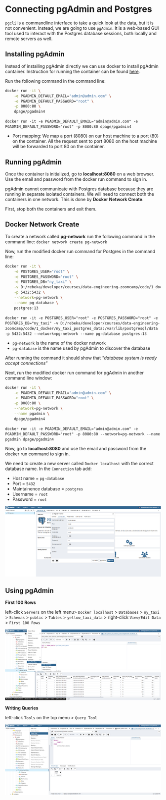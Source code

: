 # Connecting pgAdmin and Postgres

`pgcli` is a commandline interface to take a quick look at the data, but it is not convenient. Instead, we are going to use `pgAdmin`. It is a web-based GUI tool used to interact with the Postgres database sessions, both locally and remote servers as well.

## Installing pgAdmin

Instead of installing pgAdmin directly we can use docker to install pgAdmin container. Instruction for running the container can be found [here](https://www.pgadmin.org/docs/pgadmin4/latest/container_deployment.html).

Run the following command in the command line:

```bash
docker run -it \
    -e PGADMIN_DEFAULT_EMAIL="admin@admin.com" \
    -e PGADMIN_DEFAULT_PASSWORD="root" \
    -p 8080:80 \
    dpage/pgadmin4
```

`docker run -it -e PGADMIN_DEFAULT_EMAIL="admin@admin.com" -e PGADMIN_DEFAULT_PASSWORD="root" -p 8080:80 dpage/pgadmin4`

- Port mapping: We map a port (8080) on our host machine to a port (80) on the container. All the request sent to port 8080 on the host machine will be forwarded to port 80 on the container.

## Running pgAdmin

Once the container is initialized, go to **localhost:8080** on a web browser. Use the email and password from the docker run command to sign in.

pgAdmin cannot communicate with Postgres database because they are running in separate isolated containers. We will need to connect both the containers in one network. This is done by **Docker Network Create**.

First, stop both the containers and exit them.

## Docker Network Create

To create a network called **pg-network** run the following command in the command line: `docker network create pg-network`

Now, run the modified docker run command for Postgres in the command line:

```bash
docker run -it \
    -e POSTGRES_USER="root" \
    -e POSTGRES_PASSWORD="root" \
    -e POSTGRES_DB="ny_taxi" \
    -v D:/rebeka/developer/courses/data-engineering-zoomcamp/code/1_docker/ny_taxi_postgres_data:/var/lib/postgresql/data \
	-p 5432:5432 \
    --network=pg-network \
    --name pg-database \
    postgres:13
```

`docker run -it -e POSTGRES_USER="root" -e POSTGRES_PASSWORD="root" -e POSTGRES_DB="ny_taxi" -v D:/rebeka/developer/courses/data-engineering-zoomcamp/code/1_docker/ny_taxi_postgres_data:/var/lib/postgresql/data -p 5432:5432 --network=pg-network --name pg-database postgres:13`

- `pg-network` is the name of the docker network
- `pg-database` is the name used by pgAdmin to discover the database

After running the command it should show that *"database system is ready accept connections"*

Next, run the modified docker run command for pgAdmin in another command line window:

```bash
docker run -it \
    -e PGADMIN_DEFAULT_EMAIL="admin@admin.com" \
    -e PGADMIN_DEFAULT_PASSWORD="root" \
    -p 8080:80 \
    --network=pg-network \
    --name pgadmin \
    dpage/pgadmin4
```

`docker run -it -e PGADMIN_DEFAULT_EMAIL="admin@admin.com" -e PGADMIN_DEFAULT_PASSWORD="root" -p 8080:80 --network=pg-network --name pgadmin dpage/pgadmin4`

Now, go to **localhost:8080** and use the email and password from the docker run command to sign in.

We need to create a new server called `Docker localhost` with the correct database name. In the `Connection` tab add:
- Host name = `pg-database`
- Port = `5432`
- Maintainence database = `postgres`
- Username = `root`
- Password = `root`

![postgres pgadmin](res/postgres-pgadmin.png)

## Using pgAdmin

**First 100 Rows**

left-click `Servers` on the left menu> `Docker localhost` > `Databases` > `ny_taxi` > `Schemas` > `public` > `Tables` > `yellow_taxi_data` > right-click `View/Edit Data` > `First 100 Rows`

![postgres pgadmin first 100 rows](res/postgres-pgadmin-first-100-rows.png)

**Writing Queries**

left-click `Tools` on the top menu > `Query Tool`

![postgres pgadmin query tool](res/postgres-pgadmin-query-tool.png)